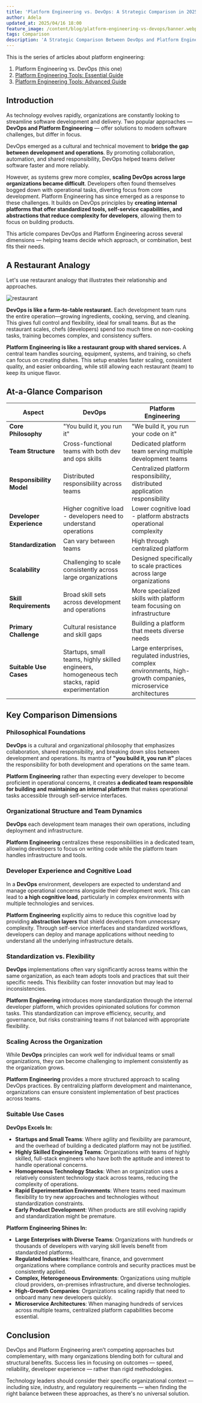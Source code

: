 ```yaml
---
title: 'Platform Engineering vs. DevOps: A Strategic Comparison in 2025'
author: Adela
updated_at: 2025/04/16 18:00
feature_image: /content/blog/platform-engineering-vs-devops/banner.webp
tags: Comparison
description: 'A Strategic Comparison Between DevOps and Platform Engineering'
---
```


This is the series of articles about platform engineering:

1. Platform Engineering vs. DevOps (this one)
1. [Platform Engineering Tools: Essential Guide](/blog/platform-engineering-tools-essential-guide/)
1. [Platform Engineering Tools: Advanced Guide](/blog/platform-engineering-tools-advanced-guide/)

## Introduction

As technology evolves rapidly, organizations are constantly looking to streamline software development and delivery. Two popular approaches — **DevOps and Platform Engineering** — offer solutions to modern software challenges, but differ in focus.

DevOps emerged as a cultural and technical movement to **bridge the gap between development and operations**. By promoting collaboration, automation, and shared responsibility, DevOps helped teams deliver software faster and more reliably.

However, as systems grew more complex, **scaling DevOps across large organizations became difficult**. Developers often found themselves bogged down with operational tasks, diverting focus from core development. Platform Engineering has since emerged as a response to these challenges. It builds on DevOps principles by **creating internal platforms that offer standardized tools, self-service capabilities, and abstractions that reduce complexity for developers**, allowing them to focus on building products.

This article compares DevOps and Platform Engineering across several dimensions — helping teams decide which approach, or combination, best fits their needs.

## A Restaurant Analogy

Let's use restaurant analogy that illustrates their relationship and approaches.

![restaurant](/content/blog/platform-engineering-vs-devops/restaurant-analogy.webp)

**DevOps is like a farm-to-table restaurant.** Each development team runs the entire operation—growing ingredients, cooking, serving, and cleaning. This gives full control and flexibility, ideal for small teams. But as the restaurant scales, chefs (developers) spend too much time on non-cooking tasks, training becomes complex, and consistency suffers.

**Platform Engineering is like a restaurant group with shared services.** A central team handles sourcing, equipment, systems, and training, so chefs can focus on creating dishes. This setup enables faster scaling, consistent quality, and easier onboarding, while still allowing each restaurant (team) to keep its unique flavor.

## At-a-Glance Comparison

| Aspect                   | DevOps                                                                                          | Platform Engineering                                                                                             |
| ------------------------ | ----------------------------------------------------------------------------------------------- | ---------------------------------------------------------------------------------------------------------------- |
| **Core Philosophy**      | "You build it, you run it"                                                                      | "We build it, you run your code on it"                                                                           |
| **Team Structure**       | Cross-functional teams with both dev and ops skills                                             | Dedicated platform team serving multiple development teams                                                       |
| **Responsibility Model** | Distributed responsibility across teams                                                         | Centralized platform responsibility, distributed application responsibility                                      |
| **Developer Experience** | Higher cognitive load - developers need to understand operations                                | Lower cognitive load - platform abstracts operational complexity                                                 |
| **Standardization**      | Can vary between teams                                                                          | High through centralized platform                                                                                |
| **Scalability**          | Challenging to scale consistently across large organizations                                    | Designed specifically to scale practices across large organizations                                              |
| **Skill Requirements**   | Broad skill sets across development and operations                                              | More specialized skills with platform team focusing on infrastructure                                            |
| **Primary Challenge**    | Cultural resistance and skill gaps                                                              | Building a platform that meets diverse needs                                                                     |
| **Suitable Use Cases**   | Startups, small teams, highly skilled engineers, homogeneous tech stacks, rapid experimentation | Large enterprises, regulated industries, complex environments, high-growth companies, microservice architectures |

## Key Comparison Dimensions

### Philosophical Foundations

**DevOps** is a cultural and organizational philosophy that emphasizes collaboration, shared responsibility, and breaking down silos between development and operations. Its mantra of **"you build it, you run it"** places the responsibility for both development and operations on the same team.

**Platform Engineering** rather than expecting every developer to become proficient in operational concerns, it creates **a dedicated team responsible for building and maintaining an internal platform** that makes operational tasks accessible through self-service interfaces.

### Organizational Structure and Team Dynamics

**DevOps** each development team manages their own operations, including deployment and infrastructure.

**Platform Engineering** centralizes these responsibilities in a dedicated team, allowing developers to focus on writing code while the platform team handles infrastructure and tools.

### Developer Experience and Cognitive Load

In a **DevOps** environment, developers are expected to understand and manage operational concerns alongside their development work. This can lead to **a high cognitive load**, particularly in complex environments with multiple technologies and services.

**Platform Engineering** explicitly aims to reduce this cognitive load by providing **abstraction layers** that shield developers from unnecessary complexity. Through self-service interfaces and standardized workflows, developers can deploy and manage applications without needing to understand all the underlying infrastructure details.

### Standardization vs. Flexibility

**DevOps** implementations often vary significantly across teams within the same organization, as each team adopts tools and practices that suit their specific needs. This flexibility can foster innovation but may lead to inconsistencies.

**Platform Engineering** introduces more standardization through the internal developer platform, which provides opinionated solutions for common tasks. This standardization can improve efficiency, security, and governance, but risks constraining teams if not balanced with appropriate flexibility.

### Scaling Across the Organization

While **DevOps** principles can work well for individual teams or small organizations, they can become challenging to implement consistently as the organization grows.

**Platform Engineering** provides a more structured approach to scaling DevOps practices. By centralizing platform development and maintenance, organizations can ensure consistent implementation of best practices across teams.

### Suitable Use Cases

**DevOps Excels In:**

- **Startups and Small Teams**: Where agility and flexibility are paramount, and the overhead of building a dedicated platform may not be justified.
- **Highly Skilled Engineering Teams**: Organizations with teams of highly skilled, full-stack engineers who have both the aptitude and interest to handle operational concerns.
- **Homogeneous Technology Stacks**: When an organization uses a relatively consistent technology stack across teams, reducing the complexity of operations.
- **Rapid Experimentation Environments**: Where teams need maximum flexibility to try new approaches and technologies without standardization constraints.
- **Early Product Development**: When products are still evolving rapidly and standardization might be premature.

**Platform Engineering Shines In:**

- **Large Enterprises with Diverse Teams**: Organizations with hundreds or thousands of developers with varying skill levels benefit from standardized platforms.
- **Regulated Industries**: Healthcare, finance, and government organizations where compliance controls and security practices must be consistently applied.
- **Complex, Heterogeneous Environments**: Organizations using multiple cloud providers, on-premises infrastructure, and diverse technologies.
- **High-Growth Companies**: Organizations scaling rapidly that need to onboard many new developers quickly.
- **Microservice Architectures**: When managing hundreds of services across multiple teams, centralized platform capabilities become essential.

## Conclusion

DevOps and Platform Engineering aren’t competing approaches but complementary, with many organizations blending both for cultural and structural benefits. Success lies in focusing on outcomes — speed, reliability, developer experience — rather than rigid methodologies.

Technology leaders should consider their specific organizational context — including size, industry, and regulatory requirements — when finding the right balance between these approaches, as there's no universal solution.
